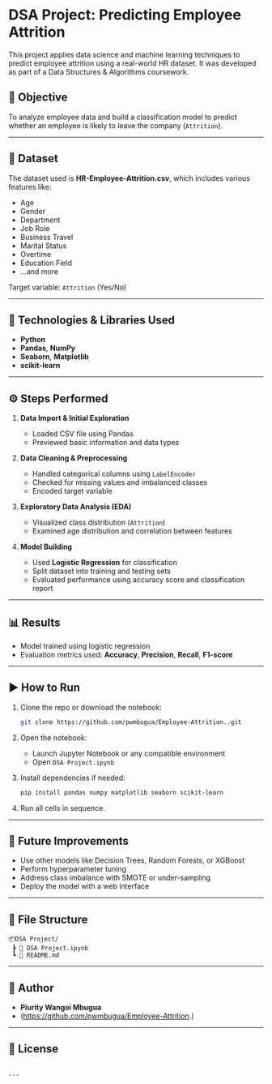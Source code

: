 # DSA Project: Predicting Employee Attrition

This project applies data science and machine learning techniques to predict employee attrition using a real-world HR dataset. It was developed as part of a Data Structures & Algorithms coursework.

## 📌 Objective

To analyze employee data and build a classification model to predict whether an employee is likely to leave the company (`Attrition`).

---

## 📂 Dataset

The dataset used is **HR-Employee-Attrition.csv**, which includes various features like:

- Age
- Gender
- Department
- Job Role
- Business Travel
- Marital Status
- Overtime
- Education Field
- ...and more

Target variable: `Attrition` (Yes/No)

---

## 🧪 Technologies & Libraries Used

- **Python**
- **Pandas**, **NumPy**
- **Seaborn**, **Matplotlib**
- **scikit-learn**

---

## ⚙️ Steps Performed

1. **Data Import & Initial Exploration**
   - Loaded CSV file using Pandas
   - Previewed basic information and data types

2. **Data Cleaning & Preprocessing**
   - Handled categorical columns using `LabelEncoder`
   - Checked for missing values and imbalanced classes
   - Encoded target variable

3. **Exploratory Data Analysis (EDA)**
   - Visualized class distribution (`Attrition`)
   - Examined age distribution and correlation between features

4. **Model Building**
   - Used **Logistic Regression** for classification
   - Split dataset into training and testing sets
   - Evaluated performance using accuracy score and classification report

---

## 📊 Results

- Model trained using logistic regression
- Evaluation metrics used: **Accuracy**, **Precision**, **Recall**, **F1-score**

---

## ▶️ How to Run

1. Clone the repo or download the notebook:
   ```bash
   git clone https://github.com/pwmbugua/Employee-Attrition..git
   ```

2. Open the notebook:
   - Launch Jupyter Notebook or any compatible environment
   - Open `DSA Project.ipynb`

3. Install dependencies if needed:
   ```bash
   pip install pandas numpy matplotlib seaborn scikit-learn
   ```

4. Run all cells in sequence.

---

## 📌 Future Improvements

- Use other models like Decision Trees, Random Forests, or XGBoost
- Perform hyperparameter tuning
- Address class imbalance with SMOTE or under-sampling
- Deploy the model with a web interface

---

## 📁 File Structure

```
📦DSA Project/
 ┣ 📄 DSA Project.ipynb
 ┗ 📄 README.md
```

---

## 🧠 Author

- **Piurity Wangoi Mbugua**
- (https://github.com/pwmbugua/Employee-Attrition.)

---

## 📜 License



```

---

